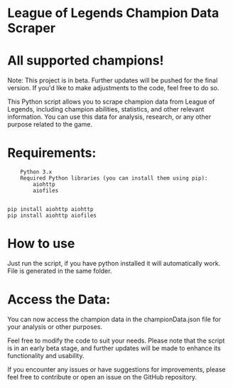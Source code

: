 # League of Legends Champion Data Scraper
# All supported champions!

Note: This project is in beta. Further updates will be pushed for the final version. If you'd like to make adjustments to the code, feel free to do so.

This Python script allows you to scrape champion data from League of Legends, including champion abilities, statistics, and other relevant information. You can use this data for analysis, research, or any other purpose related to the game.

# Requirements:
        Python 3.x
        Required Python libraries (you can install them using pip):
            aiohttp
            aiofiles
    

    pip install aiohttp aiohttp
    pip install aiohttp aiofiles

# How to use
Just run the script, if you have python installed it will automatically work. File is generated in the same folder.

# Access the Data:
You can now access the champion data in the championData.json file for your analysis or other purposes.


Feel free to modify the code to suit your needs. 
Please note that the script is in an early beta stage, and further updates will be made to enhance its functionality and usability.

If you encounter any issues or have suggestions for improvements, please feel free to contribute or open an issue on the GitHub repository.
